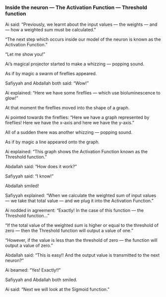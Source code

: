 ### Inside the neuron — The Activation Function — Threshold function

Ai said: “Previously, we learnt about the input values — the weights — and — how a weighted sum must be calculated.”

“The next step which occurs inside our model of the neuron is known as the Activation Function.”

“Let me show you!”

Ai’s magical projector started to make a whizzing — popping sound.

As if by magic a swarm of fireflies appeared.

Safiyyah and Abdallah both said: “Wow!”

Ai explained: “Here we have some fireflies — which use bioluminescence to glow!”

At that moment the fireflies moved into the shape of a graph.

Ai pointed towards the fireflies: “Here we have a graph represented by fireflies! Here we have the x-axis and here we have the y-axis.”

All of a sudden there was another whizzing — popping sound.

As if by magic a line appeared onto the graph.

Ai explained: “This graph shows the Activation Function known as the Threshold function.”

Abdallah said: “How does it work?”

Safiyyah said: “I know!”

Abdallah smiled!

Safiyyah explained: “When we calculate the weighted sum of input values — we take that total value — and we plug it into the Activation Function.”

Ai nodded in agreement: “Exactly! In the case of this function — the Threshold function…”

“If the total value of the weighted sum is higher or equal to the threshold of zero — then the Threshold function will output a value of one.”

“However, if the value is less than the threshold of zero — the function will output a value of zero.”

Abdallah said: “This is easy!! And the output value is transmitted to the next neuron?”

Ai beamed: “Yes! Exactly!!”

Safiyyah and Abdallah both smiled.

Ai said: “Next we will look at the Sigmoid function.”

